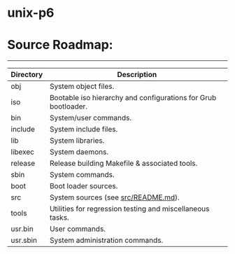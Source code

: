 # unix-p6

# Source Roadmap:
---------------
| Directory | Description |
| --------- | ----------- |
| obj | System object files. |
| iso | Bootable iso hierarchy and configurations for Grub bootloader. |
| bin | System/user commands. |
| include | System include files. |
| lib | System libraries. |
| libexec | System daemons. |
| release | Release building Makefile & associated tools. |
| sbin | System commands. |
| boot | Boot loader sources. |
| src | System sources (see [src/README.md](src/README.md)). |
| tools | Utilities for regression testing and miscellaneous tasks. |
| usr.bin | User commands. |
| usr.sbin | System administration commands. |
